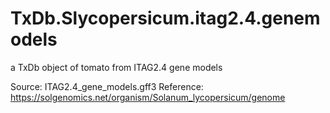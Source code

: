 # TxDb.Slycopersicum.itag2.4.genemodels
a TxDb object of tomato from ITAG2.4 gene models

Source: ITAG2.4_gene_models.gff3
Reference: https://solgenomics.net/organism/Solanum_lycopersicum/genome
